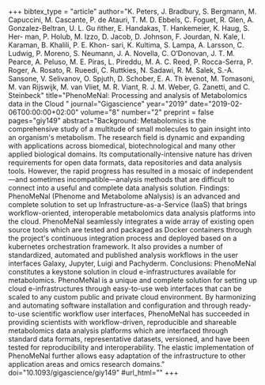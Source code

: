 +++
bibtex_type = "article"
author="K. Peters, J. Bradbury, S. Bergmann, M. Capuccini, M. Cascante, P. de Atauri, T. M. D. Ebbels, C. Foguet, R. Glen, A. Gonzalez-Beltran, U. L. Gu ̈nther, E. Handakas, T. Hankemeier, K. Haug, S. Her- man, P. Holub, M. Izzo, D. Jacob, D. Johnson, F. Jourdan, N. Kale, I. Karaman, B. Khalili, P. E. Khon- sari, K. Kultima, S. Lampa, A. Larsson, C. Ludwig, P. Moreno, S. Neumann, J. A. Novella, C. O’Donovan, J. T. M. Pearce, A. Peluso, M. E. Piras, L. Pireddu, M. A. C. Reed, P. Rocca-Serra, P. Roger, A. Rosato, R. Rueedi, C. Ruttkies, N. Sadawi, R. M. Salek, S.-A. Sansone, V. Selivanov, O. Spjuth, D. Schober, E. A. Th ́evenot, M. Tomasoni, M. van Rijswijk, M. van Vliet, M. R. Viant, R. J. M. Weber, G. Zanetti, and C. Steinbeck"
title="PhenoMeNal: Processing and analysis of Metabolomics data in the Cloud "
journal="Gigascience"
year="2019"
date="2019-02-06T00:00:00+02:00"
volume="8"
number="2"
preprint = false
pages="giy149"
abstract="Background: Metabolomics is the comprehensive study of a multitude of small molecules to gain insight into an organism's metabolism. The research field is dynamic and expanding with applications across biomedical, biotechnological and many other applied biological domains. Its computationally-intensive nature has driven requirements for open data formats, data repositories and data analysis tools. However, the rapid progress has resulted in a mosaic of independent—and sometimes incompatible—analysis methods that are difficult to connect into a useful and complete data analysis solution. Findings: PhenoMeNal (Phenome and Metabolome aNalysis) is an advanced and complete solution to set up Infrastructure-as-a-Service (IaaS) that brings workflow-oriented, interoperable metabolomics data analysis platforms into the cloud. PhenoMeNal seamlessly integrates a wide array of existing open source tools which are tested and packaged as Docker containers through the project's continuous integration process and deployed based on a kubernetes orchestration framework. It also provides a number of standardized, automated and published analysis workflows in the user interfaces Galaxy, Jupyter, Luigi and Pachyderm. Conclusions: PhenoMeNal constitutes a keystone solution in cloud e-infrastructures available for metabolomics. PhenoMeNal is a unique and complete solution for setting up cloud e-infrastructures through easy-to-use web interfaces that can be scaled to any custom public and private cloud environment. By harmonizing and automating software installation and configuration and through ready-to-use scientific workflow user interfaces, PhenoMeNal has succeeded in providing scientists with workflow-driven, reproducible and shareable metabolomics data analysis platforms which are interfaced through standard data formats, representative datasets, versioned, and have been tested for reproducibility and interoperability. The elastic implementation of PhenoMeNal further allows easy adaptation of the infrastructure to other application areas and omics research domains."
doi="10.1093/gigascience/giy149"
#url_html=""
+++
